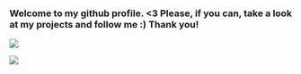 ### Welcome to my github profile. <3 Please, if you can, take a look at my projects and follow me :) Thank you!

![](https://komarev.com/ghpvc/?username=GrimReaper3223&&abbreviated=true)

![](https://hit.yhype.me/github/profile?user_id=110801345)
